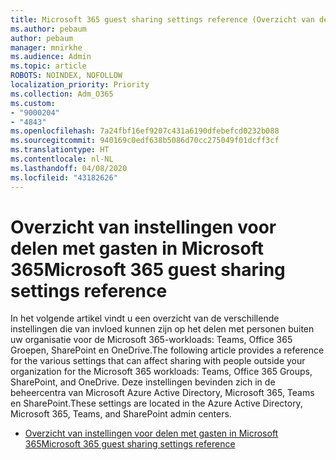 ```yaml
---
title: Microsoft 365 guest sharing settings reference (Overzicht van de instellingen voor delen met gasten van Microsoft 365)
ms.author: pebaum
author: pebaum
manager: mnirkhe
ms.audience: Admin
ms.topic: article
ROBOTS: NOINDEX, NOFOLLOW
localization_priority: Priority
ms.collection: Adm_O365
ms.custom:
- "9000204"
- "4843"
ms.openlocfilehash: 7a24fbf16ef9207c431a6190dfebefcd0232b088
ms.sourcegitcommit: 940169c0edf638b5086d70cc275049f01dcff3cf
ms.translationtype: HT
ms.contentlocale: nl-NL
ms.lasthandoff: 04/08/2020
ms.locfileid: "43182626"
---
```

# <a name="microsoft-365-guest-sharing-settings-reference"></a><span data-ttu-id="63a73-102">Overzicht van instellingen voor delen met gasten in Microsoft 365</span><span class="sxs-lookup"><span data-stu-id="63a73-102">Microsoft 365 guest sharing settings reference</span></span>

<span data-ttu-id="63a73-103">In het volgende artikel vindt u een overzicht van de verschillende instellingen die van invloed kunnen zijn op het delen met personen buiten uw organisatie voor de Microsoft 365-workloads: Teams, Office 365 Groepen, SharePoint en OneDrive.</span><span class="sxs-lookup"><span data-stu-id="63a73-103">The following article provides a reference for the various settings that can affect sharing with people outside your organization for the Microsoft 365 workloads: Teams, Office 365 Groups, SharePoint, and OneDrive.</span></span> <span data-ttu-id="63a73-104">Deze instellingen bevinden zich in de beheercentra van Microsoft Azure Active Directory, Microsoft 365, Teams en SharePoint.</span><span class="sxs-lookup"><span data-stu-id="63a73-104">These settings are located in the Azure Active Directory, Microsoft 365, Teams, and SharePoint admin centers.</span></span>

- [<span data-ttu-id="63a73-105">Overzicht van instellingen voor delen met gasten in Microsoft 365</span><span class="sxs-lookup"><span data-stu-id="63a73-105">Microsoft 365 guest sharing settings reference</span></span>](https://docs.microsoft.com/microsoft-365/solutions/microsoft-365-guest-settings?view=o365-worldwide)
